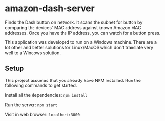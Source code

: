 # amazon-dash-server
Finds the Dash button on network. It scans the subnet for button by comparing the devices' MAC address against known Amazon MAC addresses. Once you have the IP address, you can watch for a button press.

This application was developed to run on a Windows machine. There are a lot other and better solutions for Linux/MacOS which don't translate very well to a Windows solution.

## Setup

This project assumes that you already have NPM installed. Run the following commands to get started.

Install all the dependencies: `npm install`

Run the server: `npm start`

Visit in web browser: `localhost:3000`